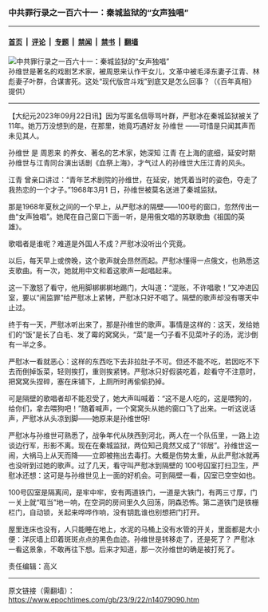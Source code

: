 ### 中共罪行录之一百六十一：秦城监狱的“女声独唱”

---

#### [首页](../../../..?n14079090) &nbsp;|&nbsp; [评论](../../../../../epoch-comment?n14079090) &nbsp;|&nbsp; [专题](../../../../../epoch-special?n14079090) &nbsp;|&nbsp; [禁闻](../../../../../epoch-news?n14079090) &nbsp;|&nbsp; [禁书](../../../../../books?n14079090) &nbsp;|&nbsp; [翻墙](https://github.com/gfw-breaker/nogfw/blob/master/README.md?n14079090)


<div><img alt="中共罪行录之一百六十一：秦城监狱的“女声独唱”" class="attachment-djy_600_400 size-djy_600_400 wp-post-image" src="https://i.epochtimes.com/assets/uploads/2023/05/id14004072-1200x800-40-600x400.jpg"/>
<div class="caption">
 孙维世是著名的戏剧艺术家，被周恩来认作干女儿，文革中被毛泽东妻子江青、林彪妻子叶群，合谋害死。这处“现代版宫斗戏”到底又是怎么回事？（《百年真相》提供）
</div></div><hr/><div class="post_content" id="artbody" itemprop="articleBody">
 <!-- article content begin -->
 <p>
  【大纪元2023年09月22日讯】因为写匿名信辱骂叶群，严慰冰在秦城监狱被关了11年。她万万没想到的是，在那里，她竟巧遇好友
  <ok href="https://www.epochtimes.com/gb/tag/%E5%AD%99%E7%BB%B4%E4%B8%96.html">
   孙维世
  </ok>
  ——可惜是只闻其声而未见其人。
 </p>
 <p>
  <ok href="https://www.epochtimes.com/gb/tag/%E5%AD%99%E7%BB%B4%E4%B8%96.html">
   孙维世
  </ok>
  是
  <ok href="https://www.epochtimes.com/gb/tag/%E5%91%A8%E6%81%A9%E6%9D%A5.html">
   周恩来
  </ok>
  的养女、著名的艺术家，她深知
  <ok href="https://www.epochtimes.com/gb/tag/%E6%B1%9F%E9%9D%92.html">
   江青
  </ok>
  在上海的底细，延安时期孙维世与江青同台演出话剧《血祭上海》，才气过人的孙维世大压江青的风头。
 </p>
 <p>
  <ok href="https://www.epochtimes.com/gb/tag/%E6%B1%9F%E9%9D%92.html">
   江青
  </ok>
  曾亲口讲过：“青年艺术剧院的孙维世，在延安，她凭着当时的姿色，夺走了我热恋的一个才子。”1968年3月1 日，孙维世被莫名送进了秦城监狱。
 </p>
 <p>
  那是1968年夏秋之间的一个早上，从严慰冰的隔壁――100号的窗口，忽然传出一曲“女声独唱”。她爬在自己窗口下面一听，是用俄文唱的苏联歌曲《祖国的英雄》。
 </p>
 <p>
  歌唱者是谁呢？难道是外国人不成？严慰冰没听出个究竟。
 </p>
 <p>
  以后，每天早上或傍晚，这个歌声就会昂然而起。严慰冰懂得一点俄文，也熟悉这支歌曲。有一次，她就用中文和着这歌声一起唱起来。
 </p>
 <p>
  这一下激怒了看守，他用脚梆梆梆地踢门，大叫道：“混账，不许唱歌！”又冲进囚室，要以“闹监罪”给严慰冰上紧铐，严慰冰只好不唱了。隔壁的歌声却没有哪天中止过。
 </p>
 <p>
  终于有一天，严慰冰听出来了，那是孙维世的歌声。事情是这样的：这天，发给她们的“饭”是长了白毛、发了霉的窝窝头，“菜”是一勺子看不见菜叶子的汤，泥沙倒有一半之多。
 </p>
 <p>
  严慰冰一看就恶心：这样的东西吃下去非拉肚子不可。但还不能不吃，若因吃不下去而倒掉饭菜，轻则挨打，重则挨紧铐。严慰冰只好假装吃着，趁看守不注意时，把窝窝头捏碎，塞在床铺下，上厕所时再偷偷扔掉。
 </p>
 <p>
  可是隔壁的歌唱者却不能忍受了，她大声叫喊着：“这不是人吃的，这是喂狗的，给你们，拿去喂狗吧！”随着喊声，一个窝窝头从她的窗口飞了出来。一听这说话声，严慰冰从头凉到脚――她原来是孙维世呀!
 </p>
 <p>
  严慰冰与孙维世可熟悉了，战争年代从陕西到河北，两人在一个队伍里，一路上边谈边行军，形影不离。现在在秦城监狱，两位知己竟然又成了“邻居”。孙维世这一闹，大祸马上从天而降――立即被拖出去毒打。大概是伤势太重，从此严慰冰就再也没听到过她的歌声。过了几天，看守叫严慰冰到隔壁的 100号囚室打扫卫生，严慰冰还想：这可是与孙维世见上一面的好机会。可到隔壁一看，囚室已空空如也。
 </p>
 <p>
  100号囚室是隔离间，是牢中牢，安有两道铁门，一道是大铁门，有两三寸厚，门一关上就“哐当”地一响，在空洞的房间里久久回荡，阴森恐怖。第二道铁门是铁栅栏门，自动锁，关起来哗哗作响，没有钥匙谁也别想把门打开。
 </p>
 <p>
  屋里连床也没有，人只能睡在地上，水泥的马桶上没有水管的开关，里面都是大小便：洋灰墙上印着斑斑点点的黑色血迹。孙维世是转移走了，还是死了？ 严慰冰一看这景象，不敢再往下想。后来才知道，那一次孙维世的确是被打死了。
 </p>
 <p>
  责任编辑：高义
 </p>
 <!-- article content end -->
 <div id="below_article_ad">
 </div>
</div>


---

原文链接（需翻墙）：https://www.epochtimes.com/gb/23/9/22/n14079090.htm